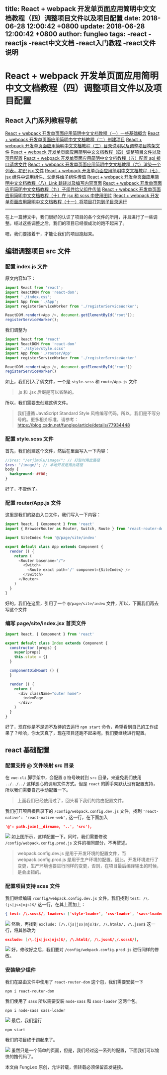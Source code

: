title: React + webpack 开发单页面应用简明中文文档教程（四）调整项目文件以及项目配置
date: 2018-06-28 12:00:42 +0800
update: 2018-06-28 12:00:42 +0800
author: fungleo
tags:
    -react
    -reactjs
    -react中文文档
    -react入门教程
    -react文件说明
---

# React + webpack 开发单页面应用简明中文文档教程（四）调整项目文件以及项目配置


## React 入门系列教程导航

[React + webpack 开发单页面应用简明中文文档教程（一）一些基础概念](http://blog.csdn.net/fungleo/article/details/80841159)
[React + webpack 开发单页面应用简明中文文档教程（二）创建项目](http://blog.csdn.net/fungleo/article/details/80841181)
[React + webpack 开发单页面应用简明中文文档教程（三）目录说明以及调整项目构架文件](http://blog.csdn.net/fungleo/article/details/80841200)
[React + webpack 开发单页面应用简明中文文档教程（四）调整项目文件以及项目配置](http://blog.csdn.net/fungleo/article/details/80841220)
[React + webpack 开发单页面应用简明中文文档教程（五）配置 api 接口请求文件](http://blog.csdn.net/fungleo/article/details/80841241)
[React + webpack 开发单页面应用简明中文文档教程（六）渲染一个列表，初识 jsx 文件](http://blog.csdn.net/fungleo/article/details/80841255)
[React + webpack 开发单页面应用简明中文文档教程（七）jsx 组件中调用组件、父组件给子组件传值](http://blog.csdn.net/fungleo/article/details/80841263)
[React + webpack 开发单页面应用简明中文文档教程（八）Link 跳转以及编写内容页面](http://blog.csdn.net/fungleo/article/details/80841274)
[React + webpack 开发单页面应用简明中文文档教程（九）子组件给父组件传值](http://blog.csdn.net/fungleo/article/details/80841290)
[React + webpack 开发单页面应用简明中文文档教程（十）在 jsx 和 scss 中使用图片](http://blog.csdn.net/fungleo/article/details/80841296)
[React + webpack 开发单页面应用简明中文文档教程（十一）将项目打包到子目录运行](http://blog.csdn.net/fungleo/article/details/80841308)

****

在上一篇博文中，我们很好的认识了项目的各个文件的所用，并且进行了一些调整。经过这些调整之后，我们的项目已经很成功的跑不起来了。

嗯，我们要接着干，才能让我们的项目跑起来。

## 编辑调整项目 src 文件

### 配置 index.js 文件

原文内容如下：

```js
import React from 'react';
import ReactDOM from 'react-dom';
import './index.css';
import App from './App';
import registerServiceWorker from './registerServiceWorker';

ReactDOM.render(<App />, document.getElementById('root'));
registerServiceWorker();
```

我们调整为

```js
import React from 'react'
import ReactDOM from 'react-dom'
import './style/style.scss'
import App from './router/App'
import registerServiceWorker from './registerServiceWorker'

ReactDOM.render(<App />, document.getElementById('root'))
registerServiceWorker()
```

如上，我们引入了俩文件，一个是 `style.scss` 和 `route/App.js` 文件

> .js 和 .jsx 后缀是可以省略的。

所以，我们需要去创建这俩文件。

> 我们遵循 JavaScript Standard Style 风格编写代码，所以，我们是不写分号的。更多相关标准，请参考： https://blog.csdn.net/fungleo/article/details/77934448

### 配置 style.scss 文件

首先，我们创建这个文件，然后在里面写入一下内容：

```scss
//$res: "/erjimulu/image/"; // 打包时用此路径
$res: "/image/"; // 本地开发是用此路径
body {
  background: #f00;
}
```

好了，不管他了。

### 配置 router/App.js 文件

这里是我们的路由入口文件，我们写入一下内容：

```js
import React, { Component } from 'react'
import { BrowserRouter as Router, Switch, Route } from 'react-router-dom'

import SiteIndex from '@/page/site/index'

export default class App extends Component {
  render () {
    return (
      <Router basename="/">
        <Switch>
          <Route exact path='/' component={SiteIndex} />
        </Switch>
      </Router>
    )
  }
}
```

好的，我们在这里，引用了一个 `@/page/site/index` 文件，所以，下面我们再去写这个文件

### 编写 page/site/index.jsx 首页文件

```js
import React, { Component } from 'react'

export default class Index extends Component {
  constructor (props) {
    super(props)
    this.state = {}
  }

  componentDidMount () {
  }

  render () {
    return (
      <div className="outer home">
        indexPage
      </div>
    )
  }
}
```

好了，现在你是不是迫不及待的去运行 `npm start` 命令，希望看到自己的工作成果了？哈哈，你太天真了，现在项目还跑不起来呢。我们要继续进行配置。

## react 基础配置

### 配置支持 @ 文件映射 src 目录

在 `vue-cli` 脚手架中，会配置 `@` 符号映射到 `src` 目录，来避免我们使用 `../../../` 这样恶心的调用文件方式。但是 `react` 的脚手架默认没有配置支持，所以我们需要自己手动配置一下。

> 上面我们已经使用过了，回头看下我们的路由配置文件。

我们打开项目根目录下的 `/config/webpack.config.dev.js` 文件，找到 `'react-native': 'react-native-web',` 这一行，在下面加入

```json
'@': path.join(__dirname, '..', 'src'),
```
![](https://raw.githubusercontent.com/fengcms/articles/master/image/0a/e02bff048c1159cef070194207365e.jpg)
如上图所示，这样配置一下。同时，我们需要修改 `/config/webpack.config.prod.js` 文件的相同部分，不再赘述。

> webpack.config.dev.js 是用于开发环境的配置文件，而 webpack.config.prod.js 是用于生产环境的配置。因此，开发环境进行了变更，生产环境也要进行同样的变更，否则，在项目最后编译输出的时候，是会出错的。

### 配置项目支持 scss 文件

我们继续编辑 `/config/webpack.config.dev.js` 文件。我们找到 `test: /\.(js|jsx|mjs)$/` 这一行，在其上面加上：

```json
{ test: /\.scss$/, loaders: ['style-loader', 'css-loader', 'sass-loader'],},
```
![](https://raw.githubusercontent.com/fengcms/articles/master/image/8d/101546d9be49a43a5f4c072ede427f.jpg)
然后，再找到 `exclude: [/\.(js|jsx|mjs)$/, /\.html$/, /\.json$` 这一行，将其修改为

```json
exclude: [/\.(js|jsx|mjs)$/, /\.html$/, /\.json$/,/.scss$/],
```
![](https://raw.githubusercontent.com/fengcms/articles/master/image/ca/0b0875bec8b56227cdd223f3ca0f65.jpg)
好，修改好之后，我们要对 `/config/webpack.config.prod.js` 进行同样的修改。

### 安装缺少组件

我们在路由文件中使用了 `react-router-dom` 这个包，我们需要安装一下

```shell
npm i react-router-dom
```

我们使用了 `sass` 所以需要安装 `node-sass` 和 `sass-loader` 这两个包。

```shell
npm i node-sass sass-loader
```

![](https://raw.githubusercontent.com/fengcms/articles/master/image/c6/d1d703b33e01e00ed81fedccf72bfb.jpg)
最后，我们运行 

```shell
npm start
```

我们的项目终于跑起来了。

![](https://raw.githubusercontent.com/fengcms/articles/master/image/be/56ff75f91555cff844e209ae068cc3.jpg)
虽然只是一个简单的页面，但是，我们经过这一系列的配置，下面我们可以愉快的撸代码了。

本文由 FungLeo 原创，允许转载，但转载必须保留首发链接。



